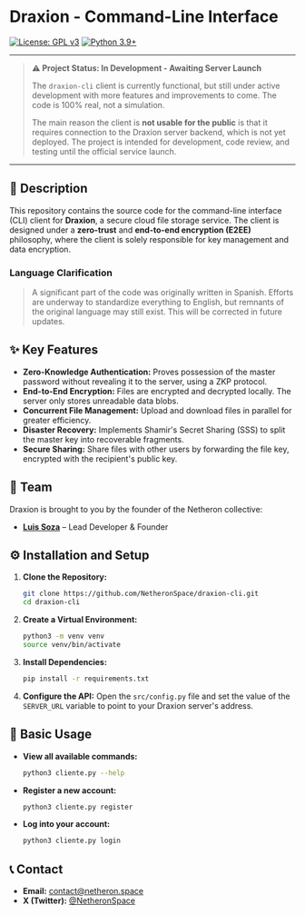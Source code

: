 # Draxion - Command-Line Interface

[![License: GPL v3](https://img.shields.io/badge/License-GPLv3-blue.svg)](https://www.gnu.org/licenses/gpl-3.0)
[![Python 3.9+](https://img.shields.io/badge/python-3.9+-blue.svg)](https://www.python.org/downloads/release/python-390/)

---

> **⚠️ Project Status: In Development - Awaiting Server Launch**
> 
> The `draxion-cli` client is currently functional, but still under active development with more features and improvements to come. The code is 100% real, not a simulation.
> 
> The main reason the client is **not usable for the public** is that it requires connection to the Draxion server backend, which is not yet deployed. The project is intended for development, code review, and testing until the official service launch.

---

## 📜 Description

This repository contains the source code for the command-line interface (CLI) client for **Draxion**, a secure cloud file storage service. The client is designed under a **zero-trust** and **end-to-end encryption (E2EE)** philosophy, where the client is solely responsible for key management and data encryption.

### Language Clarification

> A significant part of the code was originally written in Spanish. Efforts are underway to standardize everything to English, but remnants of the original language may still exist. This will be corrected in future updates.

## ✨ Key Features

*   **Zero-Knowledge Authentication:** Proves possession of the master password without revealing it to the server, using a ZKP protocol.
*   **End-to-End Encryption:** Files are encrypted and decrypted locally. The server only stores unreadable data blobs.
*   **Concurrent File Management:** Upload and download files in parallel for greater efficiency.
*   **Disaster Recovery:** Implements Shamir's Secret Sharing (SSS) to split the master key into recoverable fragments.
*   **Secure Sharing:** Share files with other users by forwarding the file key, encrypted with the recipient's public key.

## 👥 Team

Draxion is brought to you by the founder of the Netheron collective:

*   **[Luis Soza](https://github.com/nsluisr)** – Lead Developer & Founder

## ⚙️ Installation and Setup


1.  **Clone the Repository:**
    ```sh
    git clone https://github.com/NetheronSpace/draxion-cli.git
    cd draxion-cli
    ```

2.  **Create a Virtual Environment:**
    ```sh
    python3 -m venv venv
    source venv/bin/activate
    ```

3.  **Install Dependencies:**
    ```sh
    pip install -r requirements.txt
    ```

4.  **Configure the API:**
    Open the `src/config.py` file and set the value of the `SERVER_URL` variable to point to your Draxion server's address.

## 🚀 Basic Usage

*   **View all available commands:**
    ```sh
    python3 cliente.py --help
    ```

*   **Register a new account:**
    ```sh
    python3 cliente.py register
    ```

*   **Log into your account:**
    ```sh
    python3 cliente.py login
    ```

## 📞 Contact

*   **Email:** [contact@netheron.space](mailto:contact@netheron.space)
*   **X (Twitter):** [@NetheronSpace](https://x.com/NetheronSpace)
